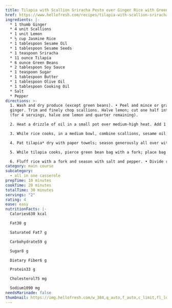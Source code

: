 ```yaml
---
title: Tilapia with Scallion Sriracha Pesto over Ginger Rice with Green Beans
href: https://www.hellofresh.com/recipes/tilapia-with-scallion-sriracha-pesto-61e6fcf13ff433653e70d704
ingredients: |-
  * 1 thumb Ginger
  * 4 unit Scallions
  * 1 unit Lemon
  * ½ cup Jasmine Rice
  * 1 tablespoon Sesame Oil
  * 1 tablespoon Sesame Seeds
  * 1 teaspoon Sriracha
  * 11 ounce Tilapia
  * 6 ounce Green Beans
  * 2 tablespoon Soy Sauce
  * 1 teaspoon Sugar
  * 1 tablespoon Butter
  * 1 tablespoon Olive Oil
  * 1 tablespoon Cooking Oil
  * Salt
  * Pepper
directions: >-
  1. Wash and dry produce (except green beans). • Peel and mince or grate
  ginger. Trim and finely chop scallions. Halve lemon; cut one half into wedges
  (for 4 servings, halve one lemon and quarter remaining).

  2. Heat a drizzle of oil in a small pot over medium-high heat. Add 1 TBSP ginger (2 TBSP for 4 servings). Cook, stirring, until fragrant, 30 seconds. • Add ¾ cup water (1½ cups for 4) and a pinch of salt. Bring to a boil, then stir in rice. Cover and reduce to a low simmer. Cook until rice is tender, 15-18 minutes. Keep covered off heat until ready to serve.

  3. While rice cooks, in a medium bowl, combine scallions, sesame oil, half the sesame seeds, 1 TBSP olive oil, 1 tsp ginger, 1 tsp sugar, juice from lemon half, and Sriracha to taste. (For 4 servings, use all sesame seeds, 2 TBSP olive oil, 2 tsp ginger, 2 tsp sugar, and juice from both lemon halves.) Season with salt and pepper; add more ginger or lemon juice to taste.

  4. Pat tilapia* dry with paper towels; season generously all over with salt and pepper. • Heat a large drizzle of oil in a large, preferably nonstick, pan over medium- high heat. Add tilapia and cook until browned and cooked through, 4-6 minutes per side. Turn off heat.

  5. While tilapia cooks, pierce green bean bag with a fork; place bag on a plate. Microwave until tender, 1-2 minutes. TIP: No microwave? No problem! Steam green beans in a small pot with a splash of water until just tender, 5-7 minutes. • Transfer green beans to a second medium bowl; add 1 TBSP butter (2 TBSP for 4 servings). Toss until melted. Season with salt and pepper.

  6. Fluff rice with a fork and season with salt and pepper. • Divide rice and green beans between plates. Arrange tilapia over rice; drizzle with scallion Sriracha pesto and soy sauce to taste. Serve with lemon wedges on the side.
category: main course
subcategory:
  - all in one casserole
prepTime: 10 minutes
cookTime: 20 minutes
totalTime: 30 minutes
servings: "2"
rating: 4
ease: easy
nutritionFacts: |-
  Calories630 kcal

  Fat30 g

  Saturated Fat7 g

  Carbohydrate59 g

  Sugar8 g

  Dietary Fiber6 g

  Protein33 g

  Cholesterol75 mg

  Sodium1090 mg
needsMarinade: false
thumbnail: https://img.hellofresh.com/w_384,q_auto,f_auto,c_limit,fl_lossy/hellofresh_s3/61e6fcf13ff433653e70d704/step-e79d9c7a.jpg
---
```

